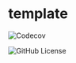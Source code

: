 # template

![Codecov](https://img.shields.io/codecov/c/github/craigfouts/template)

![GitHub License](https://img.shields.io/github/license/craigfouts/template)
